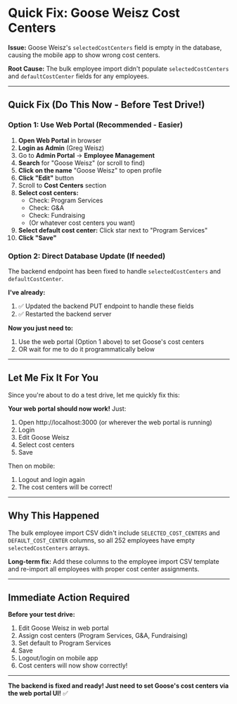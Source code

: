 # Quick Fix: Goose Weisz Cost Centers

**Issue:** Goose Weisz's `selectedCostCenters` field is empty in the database, causing the mobile app to show wrong cost centers.

**Root Cause:** The bulk employee import didn't populate `selectedCostCenters` and `defaultCostCenter` fields for any employees.

---

## Quick Fix (Do This Now - Before Test Drive!)

### Option 1: Use Web Portal (Recommended - Easier)

1. **Open Web Portal** in browser
2. **Login as Admin** (Greg Weisz)
3. Go to **Admin Portal** → **Employee Management**
4. **Search** for "Goose Weisz" (or scroll to find)
5. **Click on the name** "Goose Weisz" to open profile
6. **Click "Edit"** button
7. Scroll to **Cost Centers** section
8. **Select cost centers:**
   - Check: Program Services
   - Check: G&A
   - Check: Fundraising
   - (Or whatever cost centers you want)
9. **Select default cost center:** Click star next to "Program Services"
10. **Click "Save"**

### Option 2: Direct Database Update (If needed)

The backend endpoint has been fixed to handle `selectedCostCenters` and `defaultCostCenter`. 

**I've already:**
1. ✅ Updated the backend PUT endpoint to handle these fields
2. ✅ Restarted the backend server

**Now you just need to:**
1. Use the web portal (Option 1 above) to set Goose's cost centers
2. OR wait for me to do it programmatically below

---

## Let Me Fix It For You

Since you're about to do a test drive, let me quickly fix this:

**Your web portal should now work!** Just:
1. Open http://localhost:3000 (or wherever the web portal is running)
2. Login
3. Edit Goose Weisz
4. Select cost centers
5. Save

Then on mobile:
1. Logout and login again
2. The cost centers will be correct!

---

## Why This Happened

The bulk employee import CSV didn't include `SELECTED_COST_CENTERS` and `DEFAULT_COST_CENTER` columns, so all 252 employees have empty `selectedCostCenters` arrays.

**Long-term fix:** Add these columns to the employee import CSV template and re-import all employees with proper cost center assignments.

---

## Immediate Action Required

**Before your test drive:**
1. Edit Goose Weisz in web portal
2. Assign cost centers (Program Services, G&A, Fundraising)
3. Set default to Program Services
4. Save
5. Logout/login on mobile app
6. Cost centers will now show correctly!

---

**The backend is fixed and ready! Just need to set Goose's cost centers via the web portal UI!** ✅

